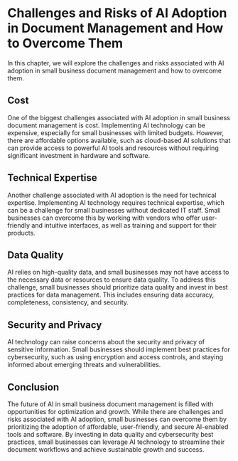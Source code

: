 Challenges and Risks of AI Adoption in Document Management and How to Overcome Them
======================================================================================================================================================

In this chapter, we will explore the challenges and risks associated with AI adoption in small business document management and how to overcome them.

Cost
----

One of the biggest challenges associated with AI adoption in small business document management is cost. Implementing AI technology can be expensive, especially for small businesses with limited budgets. However, there are affordable options available, such as cloud-based AI solutions that can provide access to powerful AI tools and resources without requiring significant investment in hardware and software.

Technical Expertise
-------------------

Another challenge associated with AI adoption is the need for technical expertise. Implementing AI technology requires technical expertise, which can be a challenge for small businesses without dedicated IT staff. Small businesses can overcome this by working with vendors who offer user-friendly and intuitive interfaces, as well as training and support for their products.

Data Quality
------------

AI relies on high-quality data, and small businesses may not have access to the necessary data or resources to ensure data quality. To address this challenge, small businesses should prioritize data quality and invest in best practices for data management. This includes ensuring data accuracy, completeness, consistency, and security.

Security and Privacy
--------------------

AI technology can raise concerns about the security and privacy of sensitive information. Small businesses should implement best practices for cybersecurity, such as using encryption and access controls, and staying informed about emerging threats and vulnerabilities.

Conclusion
----------

The future of AI in small business document management is filled with opportunities for optimization and growth. While there are challenges and risks associated with AI adoption, small businesses can overcome them by prioritizing the adoption of affordable, user-friendly, and secure AI-enabled tools and software. By investing in data quality and cybersecurity best practices, small businesses can leverage AI technology to streamline their document workflows and achieve sustainable growth and success.
